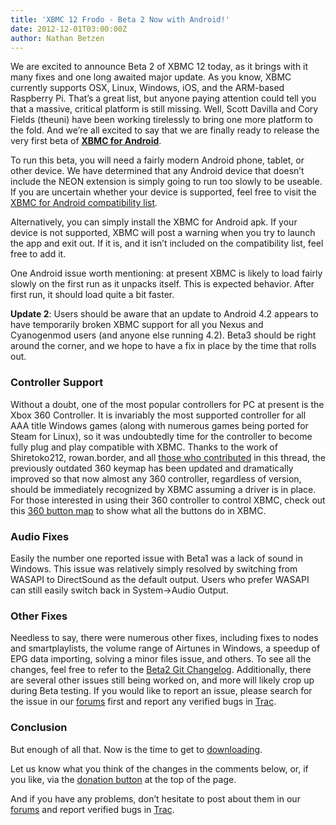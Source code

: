 ```yaml
---
title: 'XBMC 12 Frodo - Beta 2 Now with Android!'
date: 2012-12-01T03:00:00Z
author: Nathan Betzen
---
```

We are excited to announce Beta 2 of XBMC 12 today, as it brings with it many fixes and one long awaited major update. As you know, XBMC currently supports OSX, Linux, Windows, iOS, and the ARM-based Raspberry Pi. That’s a great list, but anyone paying attention could tell you that a massive, critical platform is still missing. Well, Scott Davilla and Cory Fields (theuni) have been working tirelessly to bring one more platform to the fold. And we’re all excited to say that we are finally ready to release the very first beta of [**XBMC for Android**](https://kodi.wiki/view/XBMC_for_Android_specific_FAQ).

 To run this beta, you will need a fairly modern Android phone, tablet, or other device. We have determined that any Android device that doesn’t include the NEON extension is simply going to run too slowly to be useable. If you are uncertain whether your device is supported, feel free to visit the [XBMC for Android compatibility list](https://kodi.wiki/view/Android_hardware "XBMC for Android compatibility list").

 Alternatively, you can simply install the XBMC for Android apk. If your device is not supported, XBMC will post a warning when you try to launch the app and exit out. If it is, and it isn’t included on the compatibility list, feel free to add it.

 One Android issue worth mentioning: at present XBMC is likely to load fairly slowly on the first run as it unpacks itself. This is expected behavior. After first run, it should load quite a bit faster.

 **Update 2**: Users should be aware that an update to Android 4.2 appears to have temporarily broken XBMC support for all you Nexus and Cyanogenmod users (and anyone else running 4.2). Beta3 should be right around the corner, and we hope to have a fix in place by the time that rolls out.

 ### Controller Support

 Without a doubt, one of the most popular controllers for PC at present is the Xbox 360 Controller. It is invariably the most supported controller for all AAA title Windows games (along with numerous games being ported for Steam for Linux), so it was undoubtedly time for the controller to become fully plug and play compatible with XBMC. Thanks to the work of Shiretoko212, rowan.border, and all [those who contributed](https://forum.kodi.tv/showthread.php?tid=135871 "Xbox 360 Controller fix thread") in this thread, the previously outdated 360 keymap has been updated and dramatically improved so that now almost any 360 controller, regardless of version, should be immediately recognized by XBMC assuming a driver is in place. For those interested in using their 360 controller to control XBMC, check out this [360 button map](https://forum.kodi.tv/showthread.php?tid=135871&amp;amp;pid=1254007 "360 Controller button map") to show what all the buttons do in XBMC.

 ### Audio Fixes

 Easily the number one reported issue with Beta1 was a lack of sound in Windows. This issue was relatively simply resolved by switching from WASAPI to DirectSound as the default output. Users who prefer WASAPI can still easily switch back in System-\>Audio Output.

 ### Other Fixes

 Needless to say, there were numerous other fixes, including fixes to nodes and smartplaylists, the volume range of Airtunes in Windows, a speedup of EPG data importing, solving a minor files issue, and others. To see all the changes, feel free to refer to the [Beta2 Git Changelog](https://github.com/xbmc/xbmc/issues?milestone=10&page=1&state=closed "XBMC Frodo Beta 2 changelog"). Additionally, there are several other issues still being worked on, and more will likely crop up during Beta testing. If you would like to report an issue, please search for the issue in our [forums](https://forum.kodi.tv/ "XBMC Forums") first and report any verified bugs in [Trac](http://trac.xbmc.org/ "XBMC Issue Tracking System").

 ### Conclusion

 But enough of all that. Now is the time to get to [downloading](https://kodi.wiki/download/ "XBMC Download Page").

 Let us know what you think of the changes in the comments below, or, if you like, via the [donation button](https://kodi.wiki/contribute/donate/ "XBMC Donations") at the top of the page.

 And if you have any problems, don’t hesitate to post about them in our [forums](https://forum.kodi.tv/ "XBMC Forums") and report verified bugs in [Trac](http://trac.xbmc.org/ "XBMC Issue Tracking System").

 